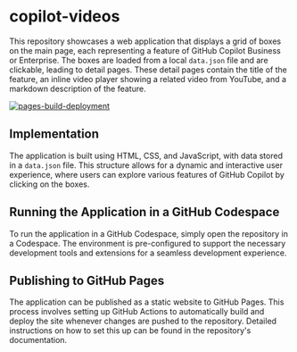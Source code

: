 # copilot-videos

This repository showcases a web application that displays a grid of boxes on the main page, each representing a feature of GitHub Copilot Business or Enterprise. The boxes are loaded from a local `data.json` file and are clickable, leading to detail pages. These detail pages contain the title of the feature, an inline video player showing a related video from YouTube, and a markdown description of the feature.

[![pages-build-deployment](https://github.com/rajbos/copilot-videos/actions/workflows/pages/pages-build-deployment/badge.svg)](https://github.com/rajbos/copilot-videos/actions/workflows/pages/pages-build-deployment)

## Implementation

The application is built using HTML, CSS, and JavaScript, with data stored in a `data.json` file. This structure allows for a dynamic and interactive user experience, where users can explore various features of GitHub Copilot by clicking on the boxes.

## Running the Application in a GitHub Codespace

To run the application in a GitHub Codespace, simply open the repository in a Codespace. The environment is pre-configured to support the necessary development tools and extensions for a seamless development experience.

## Publishing to GitHub Pages

The application can be published as a static website to GitHub Pages. This process involves setting up GitHub Actions to automatically build and deploy the site whenever changes are pushed to the repository. Detailed instructions on how to set this up can be found in the repository's documentation.
